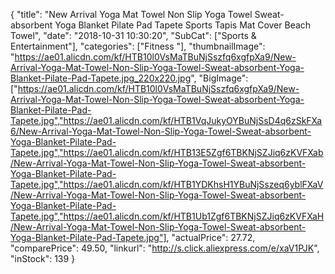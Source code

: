 {
	"title": "New Arrival Yoga Mat Towel Non Slip Yoga Towel Sweat-absorbent Yoga Blanket Pilate Pad Tapete Sports Tapis Mat Cover Beach Towel",
	"date": "2018-10-31 10:30:20",
	"SubCat": ["Sports & Entertainment"],
	"categories": ["Fitness "],
	"thumbnailImage": "https://ae01.alicdn.com/kf/HTB10l0VsMaTBuNjSszfq6xgfpXa9/New-Arrival-Yoga-Mat-Towel-Non-Slip-Yoga-Towel-Sweat-absorbent-Yoga-Blanket-Pilate-Pad-Tapete.jpg_220x220.jpg",
	"BigImage": ["https://ae01.alicdn.com/kf/HTB10l0VsMaTBuNjSszfq6xgfpXa9/New-Arrival-Yoga-Mat-Towel-Non-Slip-Yoga-Towel-Sweat-absorbent-Yoga-Blanket-Pilate-Pad-Tapete.jpg","https://ae01.alicdn.com/kf/HTB1VqJukyOYBuNjSsD4q6zSkFXa6/New-Arrival-Yoga-Mat-Towel-Non-Slip-Yoga-Towel-Sweat-absorbent-Yoga-Blanket-Pilate-Pad-Tapete.jpg","https://ae01.alicdn.com/kf/HTB13E5Zgf6TBKNjSZJiq6zKVFXab/New-Arrival-Yoga-Mat-Towel-Non-Slip-Yoga-Towel-Sweat-absorbent-Yoga-Blanket-Pilate-Pad-Tapete.jpg","https://ae01.alicdn.com/kf/HTB1YDKhsH1YBuNjSszeq6yblFXaV/New-Arrival-Yoga-Mat-Towel-Non-Slip-Yoga-Towel-Sweat-absorbent-Yoga-Blanket-Pilate-Pad-Tapete.jpg","https://ae01.alicdn.com/kf/HTB1Ub1Zgf6TBKNjSZJiq6zKVFXaH/New-Arrival-Yoga-Mat-Towel-Non-Slip-Yoga-Towel-Sweat-absorbent-Yoga-Blanket-Pilate-Pad-Tapete.jpg"],
	"actualPrice": 27.72,
	"comparePrice": 49.50,
	"linkurl": "http://s.click.aliexpress.com/e/xaV1PJK",
	"inStock": 139
}
